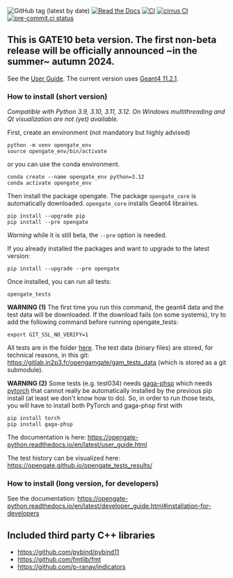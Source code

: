 ![GitHub tag (latest by date)](https://img.shields.io/github/v/tag/OpenGATE/opengate?logo=github)
[![Read the Docs](https://img.shields.io/readthedocs/opengate-python?logo=read-the-docs&style=plastic)](https://opengate-python.readthedocs.io/)
[![CI](https://github.com/OpenGATE/opengate/actions/workflows/main.yml/badge.svg)](https://github.com/OpenGATE/opengate/actions/workflows/main.yml)
[![cirrus CI](https://api.cirrus-ci.com/github/OpenGATE/opengate.svg)](https://cirrus-ci.com/github/OpenGATE/opengate)
[![pre-commit.ci status](https://results.pre-commit.ci/badge/github/OpenGATE/opengate/master.svg)](https://results.pre-commit.ci/latest/github/OpenGATE/opengate/master)

## This is GATE10 **beta** version. The first non-beta release will be officially announced ~in the summer~ autumn 2024.

See the [User Guide](https://opengate-python.readthedocs.io/en/latest/user_guide.html). The current version uses [Geant4 11.2.1](https://geant4.web.cern.ch).


### How to install (short version)

*Compatible with Python 3.9, 3.10, 3.11, 3.12. On Windows multithreading and Qt visualization are not (yet) available.*

First, create an environment (not mandatory but highly advised)

```
python -m venv opengate_env
source opengate_env/bin/activate
```

or you can use the conda environment.

```
conda create --name opengate_env python=3.12
conda activate opengate_env
```

Then install the package opengate. The package ```opengate_core``` is automatically downloaded. ```opengate_core``` installs Geant4 librairies.
```
pip install --upgrade pip
pip install --pre opengate
```

*Warning* while it is still beta, the `--pre` option is needed.

If you already installed the packages and want to upgrade to the latest version:

```
pip install --upgrade --pre opengate
```

Once installed, you can run all tests:
````
opengate_tests
````

**WARNING (1)** The first time you run this command, the geant4 data and the test data will be downloaded. If the download fails (on some systems), try to add the following command before running opengate_tests:
````
export GIT_SSL_NO_VERIFY=1
````

All tests are in the folder [here](https://github.com/OpenGATE/opengate/tree/master/opengate/tests/src). The test data (binary files) are stored, for technical reasons, in this git: https://gitlab.in2p3.fr/opengamgate/gam_tests_data (which is stored as a git submodule).

**WARNING (2)** Some tests (e.g. test034) needs [gaga-phsp](https://github.com/dsarrut/gaga-phsp) which needs [pytorch](https://pytorch.org/) that cannot really be automatically installed by the previous pip install (at least we don't know how to do). So, in order to run those tests, you will have to install both PyTorch and gaga-phsp first with
````
pip install torch
pip install gaga-phsp
````

The documentation is here: https://opengate-python.readthedocs.io/en/latest/user_guide.html

The test history can be visualized here: https://opengate.github.io/opengate_tests_results/

### How to install (long version, for developers)

See the documentation: https://opengate-python.readthedocs.io/en/latest/developer_guide.html#installation-for-developers


## Included third party C++ libraries
- https://github.com/pybind/pybind11
- https://github.com/fmtlib/fmt
- https://github.com/p-ranav/indicators
